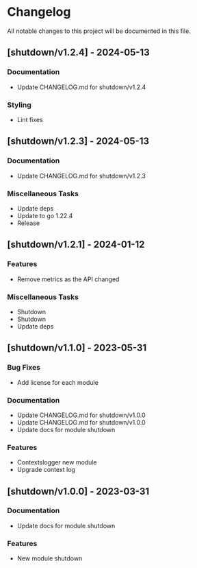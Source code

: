 # Changelog

All notable changes to this project will be documented in this file.

## [shutdown/v1.2.4] - 2024-05-13

### Documentation

- Update CHANGELOG.md for shutdown/v1.2.4

### Styling

- Lint fixes

## [shutdown/v1.2.3] - 2024-05-13

### Documentation

- Update CHANGELOG.md for shutdown/v1.2.3

### Miscellaneous Tasks

- Update deps
- Update to go 1.22.4
- Release

## [shutdown/v1.2.1] - 2024-01-12

### Features

- Remove metrics as the API changed

### Miscellaneous Tasks

- Shutdown
- Shutdown
- Update deps

## [shutdown/v1.1.0] - 2023-05-31

### Bug Fixes

- Add license for each module

### Documentation

- Update CHANGELOG.md for shutdown/v1.0.0
- Update CHANGELOG.md for shutdown/v1.0.0
- Update docs for module shutdown

### Features

- Contextslogger new module
- Upgrade context log

## [shutdown/v1.0.0] - 2023-03-31

### Documentation

- Update docs for module shutdown

### Features

- New module shutdown

<!-- generated by git-cliff -->
